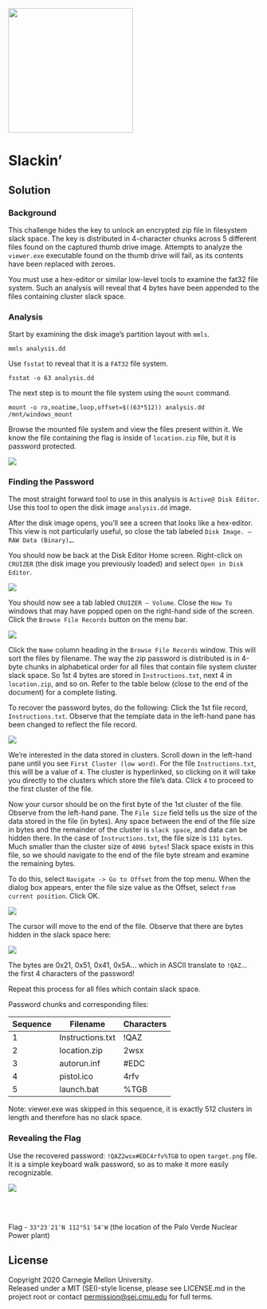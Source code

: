 <img src="../../../pc1-logo.png" height="250px">

#  Slackin’

## Solution

### Background
This challenge hides the key to unlock an encrypted zip file in filesystem slack space. The key is distributed in 4-character chunks across 5 different files found on the captured thumb drive image. Attempts to analyze the `viewer.exe` executable found on the thumb drive will fail, as its contents have been replaced with zeroes. 

You must use a hex-editor or similar low-level tools to examine the fat32 file system. Such an analysis will reveal that 4 bytes have been appended to the files containing cluster slack space.

### Analysis
Start by examining the disk image’s partition layout with `mmls`. 
```
mmls analysis.dd
```

Use `fsstat` to reveal that it is a `FAT32` file system.
```
fsstat -o 63 analysis.dd
```

The next step is to mount the file system using the `mount` command.
```
mount -o ro,noatime,loop,offset=$((63*512)) analysis.dd /mnt/windows_mount
```
 
Browse the mounted file system and view the files present within it. We know the file containing the flag is inside of `location.zip` file, but it is password protected.
 
<img src="screenshots/Picture7.png">

### Finding the Password
The most straight forward tool to use in this analysis is `Active@ Disk Editor`. Use this tool to open the disk image `analysis.dd` image.

After the disk image opens, you’ll see a screen that looks like a hex-editor. This view is not particularly useful, so close the tab labeled `Disk Image. – RAW Data (Binary)…`.

You should now be back at the Disk Editor Home screen. Right-click on `CRUIZER` (the disk image you previously loaded) and select `Open in Disk Editor`.
 
<img src="screenshots/Picture1.png">

You should now see a tab labled `CRUIZER – Volume`. Close the `How To` windows that may have popped open on the right-hand side of the screen. Click the `Browse File Records` button on the menu bar. 

<img src="screenshots/Picture2.png"> 

Click the `Name` column heading in the `Browse File Records` window. This will sort the files by filename. The way the zip password is distributed is in 4-byte chunks in alphabetical order for all files that contain file system cluster slack space. So 1st 4 bytes are stored in `Instructions.txt`, next 4 in `location.zip`, and so on. Refer to the table below (close to the end of the document) for a complete listing. 

To recover the password bytes, do the following:
Click the 1st file record, `Instructions.txt`. Observe that the template data in the left-hand pane has been changed to reflect the file record. 
 
<img src="screenshots/Picture3.png">
 
We’re interested in the data stored in clusters. Scroll down in the left-hand pane until you see `First Cluster (low word)`. For the file `Instructions.txt`, this will be a value of `4`. The cluster is hyperlinked, so clicking on it will take you directly to the clusters which store the file’s data. Click `4` to proceed to the first cluster of the file.

Now your cursor should be on the first byte of the 1st cluster of the file. Observe from the left-hand pane. The `File Size` field tells us the size of the data stored in the file (in bytes). Any space between the end of the file size in bytes and the remainder of the cluster is `slack space`, and data can be hidden there. In the case of `Instructions.txt`, the file size is `131 bytes`. Much smaller than the cluster size of `4096 bytes`! Slack space exists in this file, so we should navigate to the end of the file byte stream and examine the remaining bytes. 

To do this, select `Navigate -> Go to Offset` from the top menu. When the dialog box appears, enter the file size value as the Offset, select `from current position`. Click OK.
 
<img src="screenshots/Picture4.png"> 
 
The cursor will move to the end of the file. Observe that there are bytes hidden in the slack space here:
 
<img src="screenshots/Picture6.png">

The bytes are 0x21, 0x51, 0x41, 0x5A… which in ASCII translate to `!QAZ`… the first 4 characters of the password!

Repeat this process for all files which contain slack space.  

Password chunks and corresponding files:

Sequence | Filename | Characters
--- | --- | ---
1 | Instructions.txt | !QAZ
2 | location.zip | 2wsx
3 | autorun.inf | #EDC
4 | pistol.ico | 4rfv
5 | launch.bat | %TGB

Note: viewer.exe was skipped in this sequence, it is exactly 512 clusters in length and therefore has no slack space. 

 

### Revealing the Flag
Use the recovered password: `!QAZ2wsx#EDC4rfv%TGB` to open `target.png` file. It is a simple keyboard walk password, so as to make it more easily recognizable. 


<img src="screenshots/Picture5.png">


<br> <br>

Flag - `33°23′21″N 112°51′54″W` (the location of the Palo Verde Nuclear Power plant)

## License
Copyright 2020 Carnegie Mellon University.  
Released under a MIT (SEI)-style license, please see LICENSE.md in the project root or contact permission@sei.cmu.edu for full terms.
